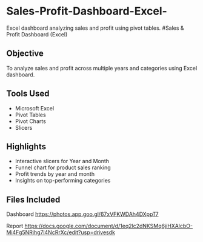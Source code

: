 # Sales-Profit-Dashboard-Excel-
Excel dashboard analyzing sales and profit using pivot tables.
#Sales & Profit Dashboard (Excel)

## Objective
To analyze sales and profit across multiple years and categories using Excel dashboard.

## Tools Used
- Microsoft Excel
- Pivot Tables
- Pivot Charts
- Slicers

## Highlights
- Interactive slicers for Year and Month  
- Funnel chart for product sales ranking  
- Profit trends by year and month  
- Insights on top-performing categories  

## Files Included
Dashboard
https://photos.app.goo.gl/67xVFKWDAh4DXppT7

Report
https://docs.google.com/document/d/1eq2lc2dNKSMq6jiHXAlcbO-Mi4Fg5NRjhg7l4NcRrXc/edit?usp=drivesdk
